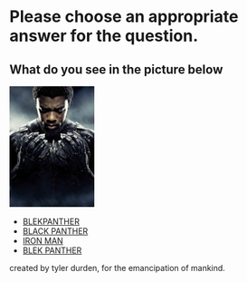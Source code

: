# Please choose an appropriate answer for the question.

## What do you see in the picture below

<img src="media/panther.jpg" width="150"/>


* [BLEKPANTHER](./3.md)
* [BLACK PANTHER](./nice.md)
* [IRON MAN](./nice.md)
* [BLEK PANTHER](./nice.md)




created by tyler durden, for the  emancipation of mankind.
